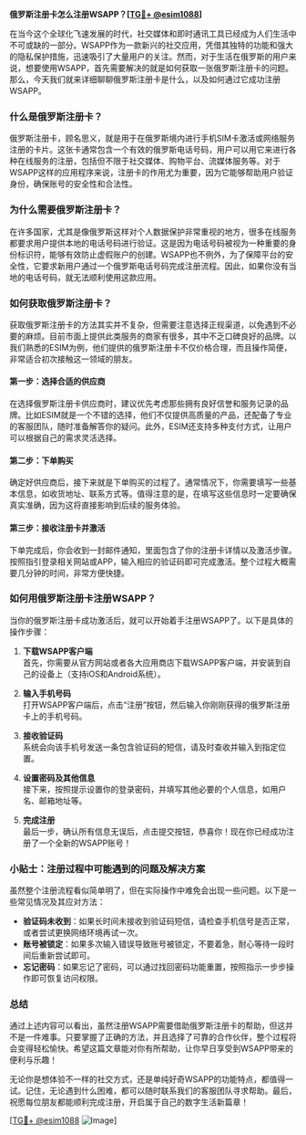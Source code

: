 **俄罗斯注册卡怎么注册WSAPP？[[TG💪+ @esim1088](https://t.me/s/esim1088)]**

在当今这个全球化飞速发展的时代，社交媒体和即时通讯工具已经成为人们生活中不可或缺的一部分。WSAPP作为一款新兴的社交应用，凭借其独特的功能和强大的隐私保护措施，迅速吸引了大量用户的关注。然而，对于生活在俄罗斯的用户来说，想要使用WSAPP，首先需要解决的就是如何获取一张俄罗斯注册卡的问题。那么，今天我们就来详细聊聊俄罗斯注册卡是什么，以及如何通过它成功注册WSAPP。

### 什么是俄罗斯注册卡？

俄罗斯注册卡，顾名思义，就是用于在俄罗斯境内进行手机SIM卡激活或网络服务注册的卡片。这张卡通常包含一个有效的俄罗斯电话号码，用户可以用它来进行各种在线服务的注册，包括但不限于社交媒体、购物平台、流媒体服务等。对于WSAPP这样的应用程序来说，注册卡的作用尤为重要，因为它能够帮助用户验证身份，确保账号的安全性和合法性。

### 为什么需要俄罗斯注册卡？

在许多国家，尤其是像俄罗斯这样对个人数据保护非常重视的地方，很多在线服务都要求用户提供本地的电话号码进行验证。这是因为电话号码被视为一种重要的身份标识符，能够有效防止虚假账户的创建。WSAPP也不例外，为了保障平台的安全性，它要求新用户通过一个俄罗斯电话号码完成注册流程。因此，如果你没有当地的电话号码，就无法顺利使用这款应用。

### 如何获取俄罗斯注册卡？

获取俄罗斯注册卡的方法其实并不复杂，但需要注意选择正规渠道，以免遇到不必要的麻烦。目前市面上提供此类服务的商家有很多，其中不乏口碑良好的品牌。以我们熟悉的ESIM为例，他们提供的俄罗斯注册卡不仅价格合理，而且操作简便，非常适合初次接触这一领域的朋友。

#### 第一步：选择合适的供应商

在选择俄罗斯注册卡供应商时，建议优先考虑那些拥有良好信誉和服务记录的品牌。比如ESIM就是一个不错的选择，他们不仅提供高质量的产品，还配备了专业的客服团队，随时准备解答你的疑问。此外，ESIM还支持多种支付方式，让用户可以根据自己的需求灵活选择。

#### 第二步：下单购买

确定好供应商后，接下来就是下单购买的过程了。通常情况下，你需要填写一些基本信息，如收货地址、联系方式等。值得注意的是，在填写这些信息时一定要确保真实准确，因为这将直接影响到后续的服务体验。

#### 第三步：接收注册卡并激活

下单完成后，你会收到一封邮件通知，里面包含了你的注册卡详情以及激活步骤。按照指引登录相关网站或APP，输入相应的验证码即可完成激活。整个过程大概需要几分钟的时间，非常方便快捷。

### 如何用俄罗斯注册卡注册WSAPP？

当你的俄罗斯注册卡成功激活后，就可以开始着手注册WSAPP了。以下是具体的操作步骤：

1. **下载WSAPP客户端**  
   首先，你需要从官方网站或者各大应用商店下载WSAPP客户端，并安装到自己的设备上（支持iOS和Android系统）。

2. **输入手机号码**  
   打开WSAPP客户端后，点击“注册”按钮，然后输入你刚刚获得的俄罗斯注册卡上的手机号码。

3. **接收验证码**  
   系统会向该手机号发送一条包含验证码的短信，请及时查收并输入到指定位置。

4. **设置密码及其他信息**  
   接下来，按照提示设置你的登录密码，并填写其他必要的个人信息，如用户名、邮箱地址等。

5. **完成注册**  
   最后一步，确认所有信息无误后，点击提交按钮，恭喜你！现在你已经成功注册了一个全新的WSAPP账号！

### 小贴士：注册过程中可能遇到的问题及解决方案

虽然整个注册流程看似简单明了，但在实际操作中难免会出现一些问题。以下是一些常见情况及其应对方法：

- **验证码未收到**：如果长时间未接收到验证码短信，请检查手机信号是否正常，或者尝试更换网络环境再试一次。
- **账号被锁定**：如果多次输入错误导致账号被锁定，不要着急，耐心等待一段时间后重新尝试即可。
- **忘记密码**：如果忘记了密码，可以通过找回密码功能重置，按照指示一步步操作即可恢复访问权限。

### 总结

通过上述内容可以看出，虽然注册WSAPP需要借助俄罗斯注册卡的帮助，但这并不是一件难事。只要掌握了正确的方法，并且选择了可靠的合作伙伴，整个过程将会变得轻松愉快。希望这篇文章能对你有所帮助，让你早日享受到WSAPP带来的便利与乐趣！

无论你是想体验不一样的社交方式，还是单纯好奇WSAPP的功能特点，都值得一试。记住，无论遇到什么困难，都可以随时联系我们的客服团队寻求帮助。最后，祝愿每位朋友都能顺利完成注册，开启属于自己的数字生活新篇章！

[[TG💪+ @esim1088](https://t.me/s/esim1088) ![Image](https://i.postimg.cc/4NQfJmqS/Snipaste-2025-05-13-00-14-12.png)]